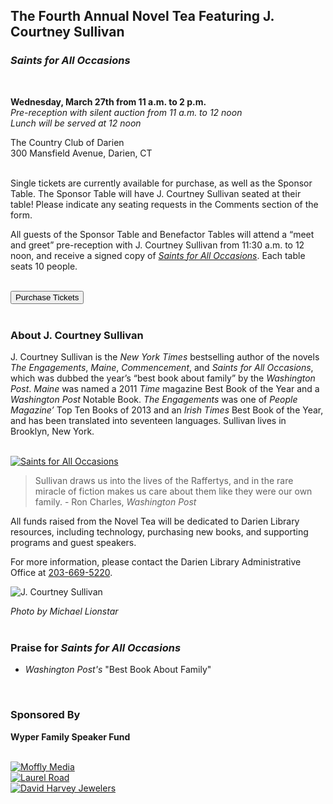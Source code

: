 <div class="row margin-bottom">
<div class="col-md-8">

## The Fourth Annual Novel Tea Featuring J. Courtney Sullivan
### _Saints for All Occasions_

<br />

<div class="row">
<div class="col-md-7">

**Wednesday, March 27th from 11 a.m. to 2 p.m.** <br />
_Pre-reception with silent auction from 11 a.m. to 12 noon<br />
Lunch will be served at 12 noon_<br />

</div>
<div class="col-md-5">
The Country Club of Darien<br />
300 Mansfield Avenue, Darien, CT
</div>
</div>
<br />

Single tickets are currently available for purchase, as well as the Sponsor Table. The Sponsor Table will have J. Courtney Sullivan seated at their table! Please indicate any seating requests in the Comments section of the form.

All guests of the Sponsor Table and Benefactor Tables will attend a “meet and greet” pre-reception with J. Courtney Sullivan from 11:30 a.m. to 12 noon, and receive a signed copy of [_Saints for All Occasions_](https://dar.to/2l2Y9wl "Saints for All Occasions"). Each table seats 10 people.
<br />
<br />

<a href="#Purchase"><button class="btn-u btn-u-lg btn-u-dark-blue" type="button">Purchase Tickets</button></a>
<br />
<br />

### About J. Courtney Sullivan
J. Courtney Sullivan is the _New York Times_ bestselling author of the novels _The Engagements_, _Maine_, _Commencement_, and _Saints for All Occasions_, which was dubbed the year’s “best book about family” by the _Washington Post_. _Maine_ was named a 2011 _Time_ magazine Best Book of the Year and a _Washington Post_ Notable Book. _The Engagements_ was one of _People Magazine’_ Top Ten Books of 2013 and an _Irish Times_ Best Book of the Year, and has been translated into seventeen languages. Sullivan lives in Brooklyn, New York.

<br />
<div class="row margin-bottom-20">
<div class="col-md-3">
<a href="https://dar.to/2l2Y9wl"><img class="img-responsive center-block" src="/uploads/departments/readers_advisory/saints_for_all_occasions.jpg" alt="Saints for All Occasions" /></a>
</div> 
<div class="col-md-9">

> Sullivan draws us into the lives of the Raffertys, and in the rare miracle of fiction makes us care about them like they were our own family. - Ron Charles, _Washington Post_

All funds raised from the Novel Tea will be dedicated to Darien Library resources, including technology, purchasing new books, and supporting programs and guest speakers.
 
For more information, please contact the Darien Library Administrative Office at [203-669-5220](tel:2036695220 "Call us").

</div>
</div>

</div>
<div class="col-md-4">

<img class="img-responsive center-block" src="/uploads/departments/readers_advisory/sullivan_credit_to_michael_lionstar.jpg" alt="J. Courtney Sullivan" />

_Photo by Michael Lionstar_
<br />
<br />

### Praise for _Saints for All Occasions_
* _Washington Post's_ "Best Book About Family"
<br />

### Sponsored By

<div class="row">
<div class="col-md-12">
	
**Wyper Family Speaker Fund** 

<br />
</div>
<div class="col-md-6">
<a href="https://dar.to/2DevwCG"><img class="img-responsive center-block" src="/uploads/departments/mallory/play/moffly_logo.jpg" alt="Moffly Media" /></a>
<br />
<a href="https://dar.to/2Q37wrS"><img class="img-responsive center-block" src="/uploads/darien_community/laurel_road.jpg" alt="Laurel Road" /></a>
<br />
<a href="https://dar.to/2Q0FKMI"><img class="img-responsive center-block" src="/uploads/darien_community/david_harvey_jewelers.jpg" alt="David Harvey Jewelers" /></a>
<br />
</div>
</div> 

</div>
</div>
<a name="Purchase" color="#fff"></a>
<div id="bbox-root"></div>

<script type="text/javascript">

       window.bboxInit = function () {

           bbox.showForm('0304cab4-1ea4-404a-9582-f1a231faf5ce');

       };

       (function () {

           var e = document.createElement('script'); e.async = true;

           e.src = 'https://bbox.blackbaudhosting.com/webforms/bbox-min.js';

           document.getElementsByTagName('head')[0].appendChild(e);

       } ());

</script>

</div>

</div>